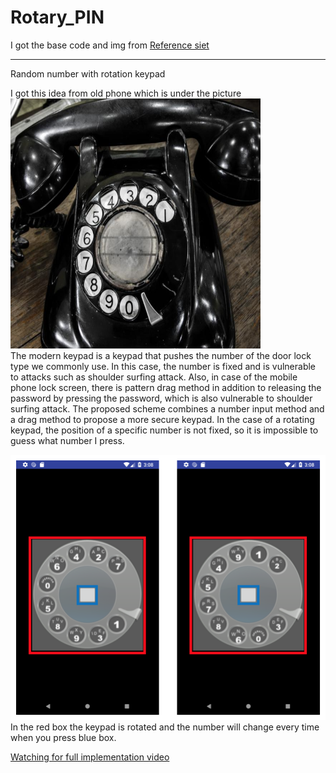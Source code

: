 # Rotary_PIN
I got the base code and img from <a href="https://medium.com/@ssaurel/transform-your-android-smartphone-into-an-old-school-rotary-dialer-454d046bd40f" target="_blank">Reference siet</a>
<hr>

Random number with rotation keypad

I got this idea from old phone which is under the picture <br>
<img src="https://github.com/kyu-h/Rotary_PIN/blob/master/img/oldphone.png" height="400" width="400"> <br>
The modern keypad is a keypad that pushes the number of the door lock type we commonly use. In this case, the number is fixed and is vulnerable to attacks such as shoulder surfing attack. Also, in case of the mobile phone lock screen, there is pattern drag method in addition to releasing the password by pressing the password, which is also vulnerable to shoulder surfing attack. The proposed scheme combines a number input method and a drag method to propose a more secure keypad. In the case of a rotating keypad, the position of a specific number is not fixed, so it is impossible to guess what number I press. <br>

<img src="https://github.com/kyu-h/Rotary_PIN/blob/master/img/img.png">
In the red box the keypad is rotated and the number will change every time when you press blue box. <br>

 <a href="https://youtu.be/D_zP2PKnlL0" target="_blank">Watching for full implementation video</a> <br>

